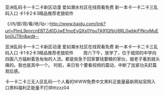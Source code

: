 亚洲乱码卡一卡二卡新区动漫
爱如潮水社区在线观看免费
新一本卡一卡二卡三乱码入口
卡1卡2卡3精品推荐老狼软件


《/内/部/观/看/地/址👉http://www.baidu.com/link?url=PImL9pnrcnEBTZd0DJwE1moEyQXs0YpuTA91QfbU6RL0wbkiFlNcvMuEbn0iJT6n&wd》--

亚洲乱码卡一卡二卡新区动漫
爱如潮水社区在线观看免费
新一本卡一卡二卡三乱码入口
卡1卡2卡3精品推荐老狼软件
　　周六下午，放学了，位于城郊的中学向四面八方辐射着急匆匆的人流。都是些急于回家要钱要粮的家伙，娘老子看到就头痛的。我也是其中一个。
时航，来日有个要看视频的震动，中断了加紧功夫赶篇观后感。





卡一卡二卡三无人区乱码一个人看的WWW免费中文黑料正能量最新网站官网入口黑料福利正能量不打烊tttzzz04
